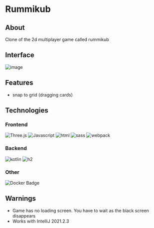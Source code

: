 # Rummikub

## About
Clone of the 2d multiplayer game called rummikub

## Interface

![image](https://user-images.githubusercontent.com/63966121/172072177-ef809439-4754-4904-a5e3-f3396550f997.png)


<!-- Play [here](https://rumikub2.herokuapp.com/game/index.html) -->


## Features
- snap to grid (dragging cards)


## Technologies

### Frontend

![Three.js](https://img.shields.io/badge/three.js-000000?style=for-the-badge&logo=three.js&logoColor=FFFFFF)
![Javascript](https://img.shields.io/badge/JavaScript-F7DF1E?logo=JavaScript&logoColor=black&style=for-the-badge)
![html](https://img.shields.io/badge/HTML5-E34F26?style=for-the-badge&logo=html5&logoColor=white)
![sass](https://img.shields.io/badge/Sass-CC6699?style=for-the-badge&logo=sass&logoColor=white)
![webpack](https://img.shields.io/badge/webpack%20-%238DD6F9.svg?&style=for-the-badge&logo=webpack&logoColor=black)

### Backend
![kotlin](https://img.shields.io/badge/kotlin-black.svg?&style=for-the-badge&logo=kotlin&logoColor=B322E9)
![h2](https://img.shields.io/badge/h2-001AE1.svg?&style=for-the-badge&logo=h2&logoColor=B322E9)

### Other
![Docker Badge](https://img.shields.io/badge/Docker-2496ED?logo=docker&logoColor=fff&style=for-the-badge)

## Warnings
- Game has no loading screen. You have to wait as the black screen disappears
- Works with IntelliJ 2021.2.3
